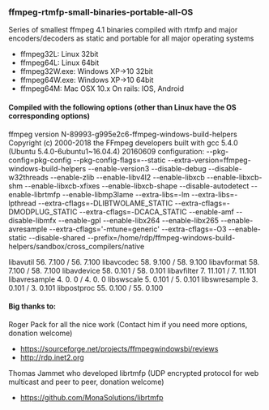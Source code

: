 ### ffmpeg-rtmfp-small-binaries-portable-all-OS
Series of smallest ffmpeg 4.1 binaries compiled with rtmfp and major encoders/decoders
as static and portable for all major operating systems

- ffmpeg32L:      Linux 32bit
- ffmpeg64L:      Linux 64bit
- ffmpeg32W.exe:  Windows XP->10 32bit
- ffmpeg64W.exe:  Windows XP->10 64bit
- ffmpeg64M:      Mac OSX 10.x
On rails: IOS, Android

#### Compiled with the following options (other than Linux have the OS corresponding options)
ffmpeg version N-89993-g995e2c6-ffmpeg-windows-build-helpers Copyright (c) 2000-2018 the FFmpeg developers
built with gcc 5.4.0 (Ubuntu 5.4.0-6ubuntu1~16.04.4) 20160609
configuration: 
--pkg-config=pkg-config --pkg-config-flags=--static --extra-version=ffmpeg-windows-build-helpers --enable-version3 --disable-debug --disable-w32threads --enable-zlib --enable-libv4l2 --enable-libxcb --enable-libxcb-shm --enable-libxcb-xfixes --enable-libxcb-shape --disable-autodetect --enable-librtmfp --enable-libmp3lame --extra-libs=-lm --extra-libs=-lpthread --extra-cflags=-DLIBTWOLAME_STATIC --extra-cflags=-DMODPLUG_STATIC --extra-cflags=-DCACA_STATIC --enable-amf --disable-libmfx --enable-gpl --enable-libx264 --enable-libx265 --enable-avresample --extra-cflags='-mtune=generic' --extra-cflags=-O3 --enable-static --disable-shared --prefix=/home/rdp/ffmpeg-windows-build-helpers/sandbox/cross_compilers/native

libavutil      56.  7.100 / 56.  7.100
libavcodec     58.  9.100 / 58.  9.100
libavformat    58.  7.100 / 58.  7.100
libavdevice    58.  0.101 / 58.  0.101
libavfilter     7. 11.101 /  7. 11.101
libavresample   4.  0.  0 /  4.  0.  0
libswscale      5.  0.101 /  5.  0.101
libswresample   3.  0.101 /  3.  0.101
libpostproc    55.  0.100 / 55.  0.100

#### Big thanks to:
Roger Pack for all the nice work (Contact him if you need more options, donation welcome)
- https://sourceforge.net/projects/ffmpegwindowsbi/reviews
- http://rdp.inet2.org

Thomas Jammet who developed librtmfp (UDP encrypted protocol for web multicast and peer to peer, donation welcome)
- https://github.com/MonaSolutions/librtmfp

